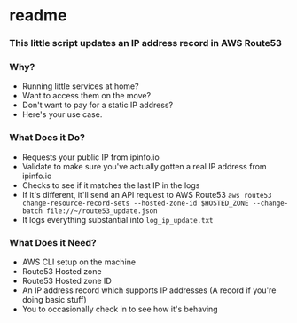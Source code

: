 # readme #

### This little script updates an IP address record in AWS Route53 ###

### Why? ###
- Running little services at home?
- Want to access them on the move?
- Don't want to pay for a static IP address?
- Here's your use case.

### What Does it Do? ###
- Requests your public IP from ipinfo.io
- Validate to make sure you've actually gotten a real IP address from ipinfo.io
- Checks to see if it matches the last IP in the logs
- If it's different, it'll send an API request to AWS Route53
  `aws route53 change-resource-record-sets --hosted-zone-id $HOSTED_ZONE --change-batch file://~/route53_update.json`
- It logs everything substantial into `log_ip_update.txt`

### What Does it Need? ###
- AWS CLI setup on the machine
- Route53 Hosted zone
- Route53 Hosted zone ID
- An IP address record which supports IP addresses (A record if you're doing basic stuff)
- You to occasionally check in to see how it's behaving
